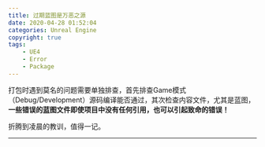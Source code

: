 ```yaml
---
title: 过期蓝图是万恶之源
date: 2020-04-28 01:52:04
categories: Unreal Engine
copyright: true
tags:
	- UE4
	- Error
	- Package
---
```


打包时遇到莫名的问题需要单独排查，首先排查Game模式（Debug/Development）源码编译能否通过，其次检查内容文件，尤其是蓝图，**一些错误的蓝图文件即使项目中没有任何引用，也可以引起致命的错误！**

折腾到凌晨的教训，值得一记。



---
